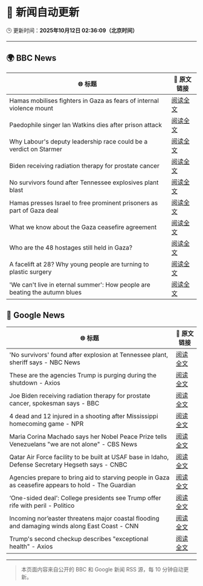 # 🧠 新闻自动更新

🕒 更新时间：**2025年10月12日 02:36:09（北京时间）**

---

## 🌍 BBC News

| 🌐 标题 | 🔗 原文链接 |
|--------|-------------|
| Hamas mobilises fighters in Gaza as fears of internal violence mount | [阅读全文](https://www.bbc.com/news/articles/ce8482418plo?at_medium=RSS&at_campaign=rss) |
| Paedophile singer Ian Watkins dies after prison attack | [阅读全文](https://www.bbc.com/news/articles/cm2d2me0eljo?at_medium=RSS&at_campaign=rss) |
| Why Labour's deputy leadership race could be a verdict on Starmer | [阅读全文](https://www.bbc.com/news/articles/c4g5nxzzky2o?at_medium=RSS&at_campaign=rss) |
| Biden receiving radiation therapy for prostate cancer | [阅读全文](https://www.bbc.com/news/articles/c1ede670jnyo?at_medium=RSS&at_campaign=rss) |
| No survivors found after Tennessee explosives plant blast | [阅读全文](https://www.bbc.com/news/articles/cx2523997p9o?at_medium=RSS&at_campaign=rss) |
| Hamas presses Israel to free prominent prisoners as part of Gaza deal | [阅读全文](https://www.bbc.com/news/articles/cd727d2ne42o?at_medium=RSS&at_campaign=rss) |
| What we know about the Gaza ceasefire agreement | [阅读全文](https://www.bbc.com/news/articles/cvgqx7ygq41o?at_medium=RSS&at_campaign=rss) |
| Who are the 48 hostages still held in Gaza? | [阅读全文](https://www.bbc.com/news/articles/cpvl9k4mw8no?at_medium=RSS&at_campaign=rss) |
| A facelift at 28? Why young people are turning to plastic surgery | [阅读全文](https://www.bbc.com/news/articles/czxwvr57424o?at_medium=RSS&at_campaign=rss) |
| 'We can't live in eternal summer': How people are beating the autumn blues | [阅读全文](https://www.bbc.com/news/articles/c7492e5x7jzo?at_medium=RSS&at_campaign=rss) |

## 📰 Google News

| 🌐 标题 | 🔗 原文链接 |
|--------|-------------|
| 'No survivors' found after explosion at Tennessee plant, sheriff says - NBC News | [阅读全文](https://news.google.com/rss/articles/CBMihwFBVV95cUxNSG15SjJQQnhWR1NadXZNc3lkX05TeHU2dGZGSVladDZiM0ZZTHg4SzhOalgyVmh2X0hBQTJUbTdOZW1aeUI0cWVRRm9LTFFwenJmLVA3cU9MMzhVcmpzR3FUbmlSMlhobGU2ckpzVEJRQmo2N3o3WHd2Y0pQTHpVME5tTTZwSEXSAVZBVV95cUxOX3JpUHhldkpycnJXSVNKZEczX2x6QXJ1eUZrMDNKTUhJTlFGZFlkeHdDYzFOTGpsdF9tRkhPdmVEWTNKaGRYUlgzdHVwc084UEhKM2hlUQ?oc=5) |
| These are the agencies Trump is purging during the shutdown - Axios | [阅读全文](https://news.google.com/rss/articles/CBMihwFBVV95cUxPRVBKWGlleDdxa1ZsSDhrMHBscmhfdkNjVnhEUXdzMWM0ZVI5S3VENzFveFhBajB0enNLU0JlTTFXc2RzQU1iWG1HQmRhQzdMQTNjZ19faVZ4MnctR0VadERWWmJjNFdRX3QxZFQycVBna0ltWXVFY2pvSFVwNVl4amxGN1hIZzQ?oc=5) |
| Joe Biden receiving radiation therapy for prostate cancer, spokesman says - BBC | [阅读全文](https://news.google.com/rss/articles/CBMiWkFVX3lxTE1adEJpR1FYbFJIanNNNTRPNUFjNnE5OFRfdWNJTFlqY0JqUDJQTHdpTG41M3VfbFZxWktMd1NKUEVQWngwSkVfeW5EX2RNRXhxSTlrME01ZXFlQdIBX0FVX3lxTE5kVk03ZkU1MFoyeTR1TEpsMVVPbW5ScExCVWhNMlA4Y1MzSndwVXd2aXBLOXI3UDJrYnQyOVFfVDBsb2VTMUFrRlZ4WGhnQlpIY3owTXlEMElJQlhJUXY0?oc=5) |
| 4 dead and 12 injured in a shooting after Mississippi homecoming game - NPR | [阅读全文](https://news.google.com/rss/articles/CBMiiwFBVV95cUxQUVBWLTVSa3JLcGF4a1FkWl9xZGJsZlYtVmZEUXZVVGwxZWpnUWxyMXN0YmpXRk1yeWxlUE1JNVQtS3hGZGJZZF90OUltcEdNQ0lLU0l1RFFlU2tWejY5THVKS3dOWFVHN3hUUmI1b3VLSlJFQmsyWUxjWjYzZ09WQ0huUlJNMEhDOEtv?oc=5) |
| Maria Corina Machado says her Nobel Peace Prize tells Venezuelans "we are not alone" - CBS News | [阅读全文](https://news.google.com/rss/articles/CBMirAFBVV95cUxPamRmTmdWcXQzQUoxbmY0SU1Za285Yk9RZDg3X20tdnNNcjM3MHRZZkg2dVRjWmRYSnAzdmhwQU9lcnVuV2J6TDM2WmpZN0dFaUdxWHZXV2FWWFZRVEVVTzhrNjliWnZxVWZuRzRyQVlJazVLaTBaazZxZEJpU1lqMXc3TzdLRGJMWlNEc2liSzZRUjBGM00zbEdXdWp1TDF1cklfQ0djY21JYUdG0gGyAUFVX3lxTE5ORWRkbDJGLTVGM2lpMGlLaEczTVVKRXM1VGdqVkFQLVJrbjlCS2dQdzFPMzhBaU1UWWRqMVB0TVl0OEFMRnA5ZGt4QWJSZkdXbzVLby1vbS05UURqUDZSTFpXS0d2UTVUM1N1cHhCc2VXdEdWMUp0R0w3WUJaLTNnaDk5MFlpU2VfWldsV0VRTWxTcUNwOUxacUpVUFdMczdTcHJXblFSMThtTURBd1kyUWc?oc=5) |
| Qatar Air Force facility to be built at USAF base in Idaho, Defense Secretary Hegseth says - CNBC | [阅读全文](https://news.google.com/rss/articles/CBMigwFBVV95cUxPUkRxNFZ4WUNrd1ljSDVlQzRtdjF3RkZPM1VTMHJRUXRYbDNvLUV5aUQzWTJwREhHZ01DcHYwNlVFMms0bDB4T1JORGp4eE83VlRwY2dCXzFtdTRLQmFmZHVkaWJYZjVoQ0VmRFNJQVBlZUZuRUlVV1F0LWpCVk54WDctVdIBiAFBVV95cUxNSHNGNmFiUDFTdjZWeUxCdnpPaFdPREp4UW9HNGZYcEtEdHYtRkc1bnUtY0NYWXBOZDhRNnJCRVhlS2FZenBNejdWYTZ2TzZwZ0NNYktXRWZ6MEs2MGRWVENhX3RRTnFaalNvS0pHMlZHbGEzb2c5X3FxNWxtcW1QNkRpbENTRDlJ?oc=5) |
| Agencies prepare to bring aid to starving people in Gaza as ceasefire appears to hold - The Guardian | [阅读全文](https://news.google.com/rss/articles/CBMiywFBVV95cUxNQl9Icklrc0RScDlhSU1yTlVxcnZSWUV5b3dweGdqNXlwWE9rNGFyRHBCMk5hTTVSYzNrZWJsaFlwLS1URzJWMWluUV96ZkNvRlZwY0dUbjNidjBKWjFZbzVYLUxuQzRWYzRkdkl3QjRHWDVtb3dUTTYyYlJVRF9ERjNQRmdjeUxMaWdvN2lXNDJSSHpudzh6T2w2dDNkUmViSzBYdURjVG9uLWpXZk1zT0o2MXdjcHhockNfQnRHZHlEbVlvbkNOMVkzcw?oc=5) |
| ‘One-sided deal’: College presidents see Trump offer rife with peril - Politico | [阅读全文](https://news.google.com/rss/articles/CBMikgFBVV95cUxQMlczMnJUUmdNVGJVWld3UFZRdUM5RXRsMzZpWkNKUlBldWEyLUJoVlpaZzlUSXQxOFNhUllWUUtxRm9kMlFUUFBDdkpfMkJDbDZhc2J6YXBTdk9mU2N1MzRPSjlrMW81dzFEd0RXRy1QNmYwZGdtdk5VajQzcXdpUVJLM1E2eWJrdmhzRERSaTdWZw?oc=5) |
| Incoming nor’easter threatens major coastal flooding and damaging winds along East Coast - CNN | [阅读全文](https://news.google.com/rss/articles/CBMikgFBVV95cUxQcml4VHNxZ1BhVkJ5cGswS19qckxpbnBCclRIVDNkU1pWUmtzV25CaXlualdPOVlBdVNHdnF6YWRiSVhsTm1Dam9iZTNPY01oc002OWhBSTlURzdqU3dmdlk3MWhMTWViSlI2R08xSVliaHpZOXhvQkZ2ZjduY3h6NEJJRUMwX3FWYkIxYUh2QlBNUQ?oc=5) |
| Trump's second checkup describes "exceptional health" - Axios | [阅读全文](https://news.google.com/rss/articles/CBMie0FVX3lxTE5uLVNCejFsSnlraEtpZzVxNmE0UkhzTUZud19TU0JaV25CR0RPSWJkajBzNnl6QkFENmV2Ql9Yei1JblNhb0FNNjRJZE0yMUJWR2FTNHg3bWZNOE0tVXZrUEt5dDEzbWg1M2VsZWlaUm5kZHFXTWcwc083WQ?oc=5) |

---
> 本页面内容来自公开的 BBC 和 Google 新闻 RSS 源，每 10 分钟自动更新。
